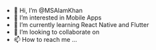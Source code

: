 - 👋 Hi, I’m @MSAlamKhan
- 👀 I’m interested in Mobile Apps
- 🌱 I’m currently learning React Native and Flutter
- 💞️ I’m looking to collaborate on 
- 📫 How to reach me ...

<!---
MSAlamKhan/MSAlamKhan is a ✨ special ✨ repository because its `README.md` (this file) appears on your GitHub profile.
You can click the Preview link to take a look at your changes.
--->
